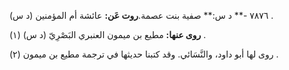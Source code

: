 ٧٨٧٦ -** د س:** صفية بنت عصمة.**روت عَن:** عائشة أم المؤمنين (د س) .

**روى عنها:** مطيع بن ميمون العنبري البَصْرِيّ (د س) (١) .

روى لها أبو داود، والنَّسَائي. وقد كتبنا حديثها في ترجمة مطيع بن ميمون (٢) .
